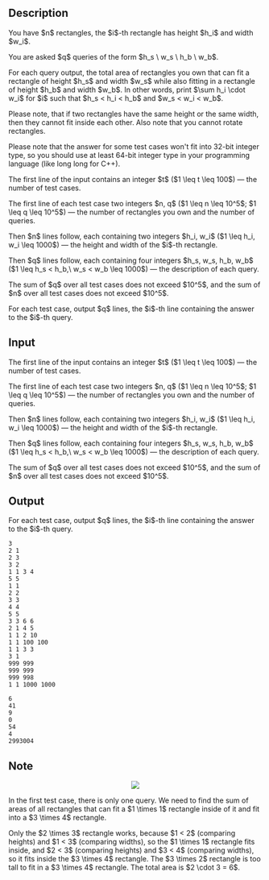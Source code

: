 ## Description

<div><p>You have $n$ rectangles, the $i$-th rectangle has height $h_i$ and width $w_i$.</p><p>You are asked $q$ queries of the form $h_s \ w_s \ h_b \ w_b$. </p><p>For each query output, the total area of rectangles you own that <span class="tex-font-style-bf">can fit </span>a rectangle of height $h_s$ and width $w_s$ while also <span class="tex-font-style-bf">fitting in</span> a rectangle of height $h_b$ and width $w_b$. In other words, print $\sum h_i \cdot w_i$ for $i$ such that $h_s &lt; h_i &lt; h_b$ and $w_s &lt; w_i &lt; w_b$. </p><p><span class="tex-font-style-bf">Please note, that if two rectangles have the same height or the same width, then they <span class="tex-font-style-it">cannot</span> fit inside each other.</span> Also note that you <span class="tex-font-style-bf">cannot</span> rotate rectangles.</p><p>Please note that the answer for some test cases won't fit into 32-bit integer type, so you should use at least 64-bit integer type in your programming language (like <span class="tex-font-style-tt">long long</span> for C++).</p></div><div class="input-specification"><p>The first line of the input contains an integer $t$ ($1 \leq t \leq 100$)&nbsp;— the number of test cases.</p><p>The first line of each test case two integers $n, q$ ($1 \leq n \leq 10^5$; $1 \leq q \leq 10^5$)&nbsp;— the number of rectangles you own and the number of queries.</p><p>Then $n$ lines follow, each containing two integers $h_i, w_i$ ($1 \leq h_i, w_i \leq 1000$)&nbsp;— the height and width of the $i$-th rectangle.</p><p>Then $q$ lines follow, each containing four integers $h_s, w_s, h_b, w_b$ ($1 \leq h_s &lt; h_b,\ w_s &lt; w_b \leq 1000$)&nbsp;— the description of each query.</p><p>The sum of $q$ over all test cases does not exceed $10^5$, and the sum of $n$ over all test cases does not exceed $10^5$.</p></div><div class="output-specification"><p>For each test case, output $q$ lines, the $i$-th line containing the answer to the $i$-th query.</p></div>

## Input

<p>The first line of the input contains an integer $t$ ($1 \leq t \leq 100$)&nbsp;— the number of test cases.</p><p>The first line of each test case two integers $n, q$ ($1 \leq n \leq 10^5$; $1 \leq q \leq 10^5$)&nbsp;— the number of rectangles you own and the number of queries.</p><p>Then $n$ lines follow, each containing two integers $h_i, w_i$ ($1 \leq h_i, w_i \leq 1000$)&nbsp;— the height and width of the $i$-th rectangle.</p><p>Then $q$ lines follow, each containing four integers $h_s, w_s, h_b, w_b$ ($1 \leq h_s &lt; h_b,\ w_s &lt; w_b \leq 1000$)&nbsp;— the description of each query.</p><p>The sum of $q$ over all test cases does not exceed $10^5$, and the sum of $n$ over all test cases does not exceed $10^5$.</p>

## Output

<p>For each test case, output $q$ lines, the $i$-th line containing the answer to the $i$-th query.</p>





```input1|2,3,4,5,17,18,19,20,21
3
2 1
2 3
3 2
1 1 3 4
5 5
1 1
2 2
3 3
4 4
5 5
3 3 6 6
2 1 4 5
1 1 2 10
1 1 100 100
1 1 3 3
3 1
999 999
999 999
999 998
1 1 1000 1000
```




```output1
6
41
9
0
54
4
2993004
```



## Note

<center> <img class="tex-graphics" src="file://8bOcS7Ll.png" style="max-width: 100.0%;max-height: 100.0%;"> </center><p>In the first test case, there is only one query. We need to find the sum of areas of all rectangles that can fit a $1 \times 1$ rectangle inside of it and fit into a $3 \times 4$ rectangle.</p><p>Only the $2 \times 3$ rectangle works, because $1 &lt; 2$ (comparing heights) and $1 &lt; 3$ (comparing widths), so the $1 \times 1$ rectangle fits inside, and $2 &lt; 3$ (comparing heights) and $3 &lt; 4$ (comparing widths), so it fits inside the $3 \times 4$ rectangle. The $3 \times 2$ rectangle is too tall to fit in a $3 \times 4$ rectangle. The total area is $2 \cdot 3 = 6$.</p>
